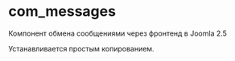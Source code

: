 com_messages
============

Компонент обмена сообщениями через фронтенд в Joomla 2.5
    
Устанавливается простым копированием.

